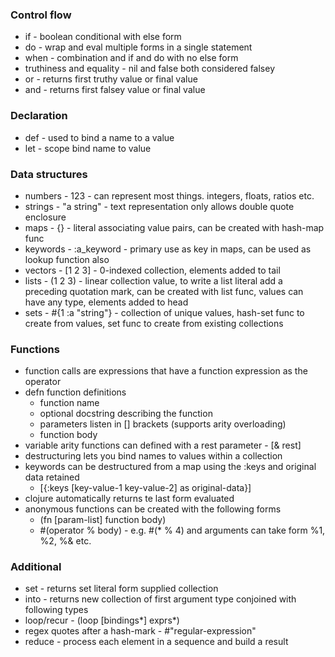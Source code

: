 ### Control flow
- if - boolean conditional with else form
- do - wrap and eval multiple forms in a single statement
- when - combination and if and do with no else form
- truthiness and equality - nil and false both considered falsey
- or - returns first truthy value or final value
- and - returns first falsey value or final value

### Declaration
- def - used to bind a name to a value
- let - scope bind name to value


### Data structures
- numbers - 123 - can represent most things. integers, floats, ratios etc.
- strings - "a string" - text representation only allows double quote enclosure
- maps - {} - literal associating value pairs, can be created with hash-map func
- keywords - :a_keyword - primary use as key in maps, can be used as lookup function also
- vectors - [1 2 3] - 0-indexed collection, elements added to tail
- lists - (1 2 3) - linear collection value, to write a list literal add a preceding quotation mark, can be created with list func, values can have any type, elements added to head
- sets - #{1 :a "string"} - collection of unique values, hash-set func to create from values, set func to create from existing collections

### Functions
- function calls are expressions that have a function expression as the operator
- defn function definitions
  - function name
  - optional docstring describing the function
  - parameters listen in [] brackets (supports arity overloading)
  - function body
- variable arity functions can defined with a rest parameter - [& rest]
- destructuring lets you bind names to values within a collection
- keywords can be destructured from a map using the :keys and original data retained
  - [{:keys [key-value-1 key-value-2] as original-data}]
- clojure automatically returns te last form evaluated
- anonymous functions can be created with the following forms
  - (fn [param-list]
    	function body)
  - #(operator % body) - e.g. #(* % 4) and arguments can take form %1, %2, %& etc.

### Additional
- set - returns set literal form supplied collection
- into - returns new collection of first argument type conjoined with following types
- loop/recur - (loop [bindings*] exprs*)
- regex quotes after a hash-mark - #"regular-expression"
- reduce - process each element in a sequence and build a result